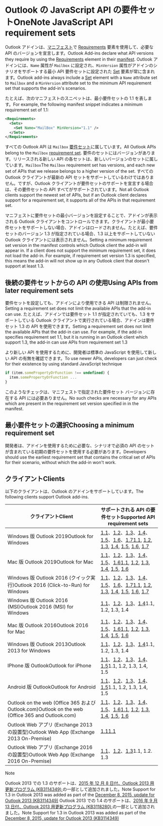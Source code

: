# <a name="outlook-javascript-api-requirement-sets"></a><span data-ttu-id="2cfe3-101">Outlook の JavaScript API の要件セット</span><span class="sxs-lookup"><span data-stu-id="2cfe3-101">OneNote JavaScript API requirement sets</span></span>

<span data-ttu-id="2cfe3-102">Outlook アドインは、[マニフェスト](/office/dev/add-ins/reference/manifest/requirements)で [Requirements](https://docs.microsoft.com/office/dev/add-ins/develop/add-in-manifests) 要素を使用して、必要な API のバージョンを宣言します。</span><span class="sxs-lookup"><span data-stu-id="2cfe3-102">Outlook Add-ins declare what API versions they require by using the [Requirements](/office/dev/add-ins/reference/manifest/requirements) element in their [manifest](https://docs.microsoft.com/office/dev/add-ins/develop/add-in-manifests).</span></span> <span data-ttu-id="2cfe3-103">Outlook アドインには、`Name` 属性が `Mailbox` に設定され、`MinVersion` 属性がアドインのシナリオをサポートする最小 API 要件セットに設定された [Set](/office/dev/add-ins/reference/manifest/set) 要素が常に含まれます。</span><span class="sxs-lookup"><span data-stu-id="2cfe3-103">Outlook add-ins always include a [Set](/office/dev/add-ins/reference/manifest/set) element with a `Name` attribute set to `Mailbox` and a `MinVersion` attribute set to the minimum API requirement set that supports the add-in's scenarios.</span></span>

<span data-ttu-id="2cfe3-104">たとえば、次のマニフェストのスニペットは、最小要件セットの 1.1 を表します。</span><span class="sxs-lookup"><span data-stu-id="2cfe3-104">For example, the following manifest snippet indicates a minimum requirement set of 1.1:</span></span>

```xml
<Requirements>
  <Sets>
    <Set Name="MailBox" MinVersion="1.1" />
  </Sets>
</Requirements>
```

<span data-ttu-id="2cfe3-105">すべての Outlook API は `Mailbox` [要件セット](https://docs.microsoft.com/office/dev/add-ins/develop/specify-office-hosts-and-api-requirements)に属しています。</span><span class="sxs-lookup"><span data-stu-id="2cfe3-105">All Outlook APIs belong to the `Mailbox` [requirement set](https://docs.microsoft.com/office/dev/add-ins/develop/specify-office-hosts-and-api-requirements).</span></span> <span data-ttu-id="2cfe3-106">要件のセットにはバージョンがあります。リリースされる新しい API の各セットは、新しいバージョンのセットに属しています。`Mailbox`</span><span class="sxs-lookup"><span data-stu-id="2cfe3-106">The `Mailbox` requirement set has versions, and each new set of APIs that we release belongs to a higher version of the set.</span></span> <span data-ttu-id="2cfe3-107">すべての Outlook クライアントが最新の API セットをサポートしているわけではありません。ですが、Outlook クライアントが要件セットのサポートを宣言する場合は、その要件セットの API すべてがサポートされています。</span><span class="sxs-lookup"><span data-stu-id="2cfe3-107">Not all Outlook clients support the newest set of APIs, but if an Outlook client declares support for a requirement set, it supports all of the APIs in that requirement set.</span></span>

<span data-ttu-id="2cfe3-p103">マニフェストに要件セットの最小バージョンを設定することで、アドインが表示される Outlook クライアントをコントロールできます。クライアントが最小要件セットをサポートしない場合、アドインはロードされません。たとえば、要件セットのバージョン 1.3 が指定されている場合、1.3 以上をサポートしていない Outlook クライアントには表示されません。</span><span class="sxs-lookup"><span data-stu-id="2cfe3-p103">Setting a minimum requirement set version in the manifest controls which Outlook client the add-in will appear in. If a client does not support the minimum requirement set, it does not load the add-in. For example, if requirement set version 1.3 is specified, this means the add-in will not show up in any Outlook client that doesn't support at least 1.3.</span></span>

## <a name="using-apis-from-later-requirement-sets"></a><span data-ttu-id="2cfe3-111">後続の要件セットからの API の使用</span><span class="sxs-lookup"><span data-stu-id="2cfe3-111">Using APIs from later requirement sets</span></span>

<span data-ttu-id="2cfe3-112">要件セットを設定しても、アドインにより使用できる API は制限されません。</span><span class="sxs-lookup"><span data-stu-id="2cfe3-112">Setting a requirement set does not limit the available APIs that the add-in can use.</span></span> <span data-ttu-id="2cfe3-113">たとえば、アドインでは要件セット 1.1 が指定されていても、1.3 をサポートしている Outlook クライアントで実行されている場合、アドインは要件セット 1.3 の API を使用できます。</span><span class="sxs-lookup"><span data-stu-id="2cfe3-113">Setting a requirement set does not limit the available APIs that the add-in can use. For example, if the add-in specifies requirement set 1.1, but it is running in an Outlook client which support 1.3, the add-in can use APIs from requirement set 1.3</span></span>

<span data-ttu-id="2cfe3-114">より新しい API を使用するために、開発者は標準の JavaScript を使用して新しい API の有無を確認できます。</span><span class="sxs-lookup"><span data-stu-id="2cfe3-114">To use newer APIs, developers can just check for their existence by using standard JavaScript technique</span></span>

```js
if (item.somePropertyOrFunction !== undefined) {
  item.somePropertyOrFunction ...
}
```

<span data-ttu-id="2cfe3-115">このようなチェックは、マニフェストで指定された要件セット バージョンに存在する API には必要ありません。</span><span class="sxs-lookup"><span data-stu-id="2cfe3-115">No such checks are necessary for any APIs which are present in the requirement set version specified in in the manifest.</span></span>

## <a name="choosing-a-minimum-requirement-set"></a><span data-ttu-id="2cfe3-116">最小要件セットの選択</span><span class="sxs-lookup"><span data-stu-id="2cfe3-116">Choosing a minimum requirement set</span></span>

<span data-ttu-id="2cfe3-117">開発者は、アドインを使用するために必要な、シナリオで必須の API のセットが含まれている初期の要件セットを使用する必要があります。</span><span class="sxs-lookup"><span data-stu-id="2cfe3-117">Developers should use the earliest requirement set that contains the critical set of APIs for their scenario, without which the add-in won't work.</span></span>

## <a name="clients"></a><span data-ttu-id="2cfe3-118">クライアント</span><span class="sxs-lookup"><span data-stu-id="2cfe3-118">Clients</span></span>

<span data-ttu-id="2cfe3-119">以下のクライアントは、Outlook のアドインをサポートしています。</span><span class="sxs-lookup"><span data-stu-id="2cfe3-119">The following clients support Outlook add-ins.</span></span>

| <span data-ttu-id="2cfe3-120">クライアント</span><span class="sxs-lookup"><span data-stu-id="2cfe3-120">Client</span></span> | <span data-ttu-id="2cfe3-121">サポートされる API の要件セット</span><span class="sxs-lookup"><span data-stu-id="2cfe3-121">Supported API requirement sets</span></span> |
| --- | --- |
| <span data-ttu-id="2cfe3-122">Windows 版 Outlook 2019</span><span class="sxs-lookup"><span data-stu-id="2cfe3-122">Outlook for Windows</span></span> | <span data-ttu-id="2cfe3-123">[1.1](/office/dev/add-ins/reference/objectmodel/requirement-set-1.1/outlook-requirement-set-1.1)、[1.2](/office/dev/add-ins/reference/objectmodel/requirement-set-1.2/outlook-requirement-set-1.2)、[1.3](/office/dev/add-ins/reference/objectmodel/requirement-set-1.3/outlook-requirement-set-1.3)、[1.4](/office/dev/add-ins/reference/objectmodel/requirement-set-1.4/outlook-requirement-set-1.4)、[1.5](/office/dev/add-ins/reference/objectmodel/requirement-set-1.5/outlook-requirement-set-1.5)、[1.6](/office/dev/add-ins/reference/objectmodel/requirement-set-1.6/outlook-requirement-set-1.6)、[1.7](/office/dev/add-ins/reference/objectmodel/requirement-set-1.7/outlook-requirement-set-1.7)</span><span class="sxs-lookup"><span data-stu-id="2cfe3-123">[1.1](/office/dev/add-ins/reference/objectmodel/requirement-set-1.1/outlook-requirement-set-1.1), [1.2](/office/dev/add-ins/reference/objectmodel/requirement-set-1.2/outlook-requirement-set-1.2), [1.3](/office/dev/add-ins/reference/objectmodel/requirement-set-1.3/outlook-requirement-set-1.3), [1.4](/office/dev/add-ins/reference/objectmodel/requirement-set-1.4/outlook-requirement-set-1.4), [1.5](/office/dev/add-ins/reference/objectmodel/requirement-set-1.5/outlook-requirement-set-1.5), [1.6](/office/dev/add-ins/reference/objectmodel/requirement-set-1.6/outlook-requirement-set-1.6), [1.7](/office/dev/add-ins/reference/objectmodel/requirement-set-1.7/outlook-requirement-set-1.7)</span></span> |
| <span data-ttu-id="2cfe3-124">Mac 版 Outlook 2019</span><span class="sxs-lookup"><span data-stu-id="2cfe3-124">Outlook for Mac</span></span> | <span data-ttu-id="2cfe3-125">[1.1](/office/dev/add-ins/reference/objectmodel/requirement-set-1.1/outlook-requirement-set-1.1)、[1.2](/office/dev/add-ins/reference/objectmodel/requirement-set-1.2/outlook-requirement-set-1.2)、[1.3](/office/dev/add-ins/reference/objectmodel/requirement-set-1.3/outlook-requirement-set-1.3)、[1.4](/office/dev/add-ins/reference/objectmodel/requirement-set-1.4/outlook-requirement-set-1.4)、[1.5](/office/dev/add-ins/reference/objectmodel/requirement-set-1.5/outlook-requirement-set-1.5)、[1.6](/office/dev/add-ins/reference/objectmodel/requirement-set-1.6/outlook-requirement-set-1.6)</span><span class="sxs-lookup"><span data-stu-id="2cfe3-125">[1.1](/office/dev/add-ins/reference/objectmodel/requirement-set-1.1/outlook-requirement-set-1.1), [1.2](/office/dev/add-ins/reference/objectmodel/requirement-set-1.2/outlook-requirement-set-1.2), [1.3](/office/dev/add-ins/reference/objectmodel/requirement-set-1.3/outlook-requirement-set-1.3), [1.4](/office/dev/add-ins/reference/objectmodel/requirement-set-1.4/outlook-requirement-set-1.4), [1.5](/office/dev/add-ins/reference/objectmodel/requirement-set-1.5/outlook-requirement-set-1.5), [1.6](/office/dev/add-ins/reference/objectmodel/requirement-set-1.6/outlook-requirement-set-1.6)</span></span> |
| <span data-ttu-id="2cfe3-126">Windows 版 Outlook 2016 (クイック実行)</span><span class="sxs-lookup"><span data-stu-id="2cfe3-126">Outlook 2016 (Click-to-Run) for Windows</span></span> | <span data-ttu-id="2cfe3-127">[1.1](/office/dev/add-ins/reference/objectmodel/requirement-set-1.1/outlook-requirement-set-1.1)、[1.2](/office/dev/add-ins/reference/objectmodel/requirement-set-1.2/outlook-requirement-set-1.2)、[1.3](/office/dev/add-ins/reference/objectmodel/requirement-set-1.3/outlook-requirement-set-1.3)、[1.4](/office/dev/add-ins/reference/objectmodel/requirement-set-1.4/outlook-requirement-set-1.4)、[1.5](/office/dev/add-ins/reference/objectmodel/requirement-set-1.5/outlook-requirement-set-1.5)、[1.6](/office/dev/add-ins/reference/objectmodel/requirement-set-1.6/outlook-requirement-set-1.6)、[1.7](/office/dev/add-ins/reference/objectmodel/requirement-set-1.7/outlook-requirement-set-1.7)</span><span class="sxs-lookup"><span data-stu-id="2cfe3-127">[1.1](/office/dev/add-ins/reference/objectmodel/requirement-set-1.1/outlook-requirement-set-1.1), [1.2](/office/dev/add-ins/reference/objectmodel/requirement-set-1.2/outlook-requirement-set-1.2), [1.3](/office/dev/add-ins/reference/objectmodel/requirement-set-1.3/outlook-requirement-set-1.3), [1.4](/office/dev/add-ins/reference/objectmodel/requirement-set-1.4/outlook-requirement-set-1.4), [1.5](/office/dev/add-ins/reference/objectmodel/requirement-set-1.5/outlook-requirement-set-1.5), [1.6](/office/dev/add-ins/reference/objectmodel/requirement-set-1.6/outlook-requirement-set-1.6), [1.7](/office/dev/add-ins/reference/objectmodel/requirement-set-1.7/outlook-requirement-set-1.7)</span></span> |
| <span data-ttu-id="2cfe3-128">Windows 版 Outlook 2016 (MSI)</span><span class="sxs-lookup"><span data-stu-id="2cfe3-128">Outlook 2016 (MSI) for Windows</span></span> | <span data-ttu-id="2cfe3-129">[1.1](/office/dev/add-ins/reference/objectmodel/requirement-set-1.1/outlook-requirement-set-1.1)、[1.2](/office/dev/add-ins/reference/objectmodel/requirement-set-1.2/outlook-requirement-set-1.2)、[1.3](/office/dev/add-ins/reference/objectmodel/requirement-set-1.3/outlook-requirement-set-1.3)、[1.4](/office/dev/add-ins/reference/objectmodel/requirement-set-1.4/outlook-requirement-set-1.4)</span><span class="sxs-lookup"><span data-stu-id="2cfe3-129">1.1, 1.2, 1.3, 1.4</span></span> |
| <span data-ttu-id="2cfe3-130">Mac 版 Outlook 2016</span><span class="sxs-lookup"><span data-stu-id="2cfe3-130">Outlook 2016 for Mac</span></span> | <span data-ttu-id="2cfe3-131">[1.1](/office/dev/add-ins/reference/objectmodel/requirement-set-1.1/outlook-requirement-set-1.1)、[1.2](/office/dev/add-ins/reference/objectmodel/requirement-set-1.2/outlook-requirement-set-1.2)、[1.3](/office/dev/add-ins/reference/objectmodel/requirement-set-1.3/outlook-requirement-set-1.3)、[1.4](/office/dev/add-ins/reference/objectmodel/requirement-set-1.4/outlook-requirement-set-1.4)、[1.5](/office/dev/add-ins/reference/objectmodel/requirement-set-1.5/outlook-requirement-set-1.5)、[1.6](/office/dev/add-ins/reference/objectmodel/requirement-set-1.6/outlook-requirement-set-1.6)</span><span class="sxs-lookup"><span data-stu-id="2cfe3-131">[1.1](/office/dev/add-ins/reference/objectmodel/requirement-set-1.1/outlook-requirement-set-1.1), [1.2](/office/dev/add-ins/reference/objectmodel/requirement-set-1.2/outlook-requirement-set-1.2), [1.3](/office/dev/add-ins/reference/objectmodel/requirement-set-1.3/outlook-requirement-set-1.3), [1.4](/office/dev/add-ins/reference/objectmodel/requirement-set-1.4/outlook-requirement-set-1.4), [1.5](/office/dev/add-ins/reference/objectmodel/requirement-set-1.5/outlook-requirement-set-1.5), [1.6](/office/dev/add-ins/reference/objectmodel/requirement-set-1.6/outlook-requirement-set-1.6)</span></span> |
| <span data-ttu-id="2cfe3-132">Windows 版 Outlook 2013</span><span class="sxs-lookup"><span data-stu-id="2cfe3-132">Outlook 2013 for Windows</span></span> | <span data-ttu-id="2cfe3-133">[1.1](/office/dev/add-ins/reference/objectmodel/requirement-set-1.1/outlook-requirement-set-1.1)、[1.2](/office/dev/add-ins/reference/objectmodel/requirement-set-1.2/outlook-requirement-set-1.2)、[1.3](/office/dev/add-ins/reference/objectmodel/requirement-set-1.3/outlook-requirement-set-1.3)、[1.4](/office/dev/add-ins/reference/objectmodel/requirement-set-1.4/outlook-requirement-set-1.4)</span><span class="sxs-lookup"><span data-stu-id="2cfe3-133">1.1, 1.2, 1.3, 1.4</span></span> |
| <span data-ttu-id="2cfe3-134">IPhone 版 Outlook</span><span class="sxs-lookup"><span data-stu-id="2cfe3-134">Outlook for iPhone</span></span> | <span data-ttu-id="2cfe3-135">[1.1](/office/dev/add-ins/reference/objectmodel/requirement-set-1.1/outlook-requirement-set-1.1)、[1.2](/office/dev/add-ins/reference/objectmodel/requirement-set-1.2/outlook-requirement-set-1.2)、[1.3](/office/dev/add-ins/reference/objectmodel/requirement-set-1.3/outlook-requirement-set-1.3)、[1.4](/office/dev/add-ins/reference/objectmodel/requirement-set-1.4/outlook-requirement-set-1.4)、[1.5](/office/dev/add-ins/reference/objectmodel/requirement-set-1.5/outlook-requirement-set-1.5)</span><span class="sxs-lookup"><span data-stu-id="2cfe3-135">1.1, 1.2, 1.3, 1.4, 1.5</span></span> |
| <span data-ttu-id="2cfe3-136">Android 版 Outlook</span><span class="sxs-lookup"><span data-stu-id="2cfe3-136">Outlook for Android</span></span> | <span data-ttu-id="2cfe3-137">[1.1](/office/dev/add-ins/reference/objectmodel/requirement-set-1.1/outlook-requirement-set-1.1)、[1.2](/office/dev/add-ins/reference/objectmodel/requirement-set-1.2/outlook-requirement-set-1.2)、[1.3](/office/dev/add-ins/reference/objectmodel/requirement-set-1.3/outlook-requirement-set-1.3)、[1.4](/office/dev/add-ins/reference/objectmodel/requirement-set-1.4/outlook-requirement-set-1.4)、[1.5](/office/dev/add-ins/reference/objectmodel/requirement-set-1.5/outlook-requirement-set-1.5)</span><span class="sxs-lookup"><span data-stu-id="2cfe3-137">1.1, 1.2, 1.3, 1.4, 1.5</span></span> |
| <span data-ttu-id="2cfe3-138">Outlook on the web (Office 365 および Outlook.com)</span><span class="sxs-lookup"><span data-stu-id="2cfe3-138">Outlook on the web (Office 365 and Outlook.com)</span></span> | <span data-ttu-id="2cfe3-139">[1.1](/office/dev/add-ins/reference/objectmodel/requirement-set-1.1/outlook-requirement-set-1.1)、[1.2](/office/dev/add-ins/reference/objectmodel/requirement-set-1.2/outlook-requirement-set-1.2)、[1.3](/office/dev/add-ins/reference/objectmodel/requirement-set-1.3/outlook-requirement-set-1.3)、[1.4](/office/dev/add-ins/reference/objectmodel/requirement-set-1.4/outlook-requirement-set-1.4)、[1.5](/office/dev/add-ins/reference/objectmodel/requirement-set-1.5/outlook-requirement-set-1.5)、[1.6](/office/dev/add-ins/reference/objectmodel/requirement-set-1.6/outlook-requirement-set-1.6)</span><span class="sxs-lookup"><span data-stu-id="2cfe3-139">[1.1](/office/dev/add-ins/reference/objectmodel/requirement-set-1.1/outlook-requirement-set-1.1), [1.2](/office/dev/add-ins/reference/objectmodel/requirement-set-1.2/outlook-requirement-set-1.2), [1.3](/office/dev/add-ins/reference/objectmodel/requirement-set-1.3/outlook-requirement-set-1.3), [1.4](/office/dev/add-ins/reference/objectmodel/requirement-set-1.4/outlook-requirement-set-1.4), [1.5](/office/dev/add-ins/reference/objectmodel/requirement-set-1.5/outlook-requirement-set-1.5), [1.6](/office/dev/add-ins/reference/objectmodel/requirement-set-1.6/outlook-requirement-set-1.6)</span></span> |
| <span data-ttu-id="2cfe3-140">Outlook Web アプリ (Exchange 2013 の設置型)</span><span class="sxs-lookup"><span data-stu-id="2cfe3-140">Outlook Web App (Exchange 2013 On-Premise)</span></span> | [<span data-ttu-id="2cfe3-141">1.1</span><span class="sxs-lookup"><span data-stu-id="2cfe3-141">1.1</span></span>](/office/dev/add-ins/reference/objectmodel/requirement-set-1.1/outlook-requirement-set-1.1) |
| <span data-ttu-id="2cfe3-142">Outlook Web アプリ (Exchange 2016 の設置型)</span><span class="sxs-lookup"><span data-stu-id="2cfe3-142">Outlook Web App (Exchange 2016 On-Premise)</span></span> | <span data-ttu-id="2cfe3-143">[1.1](/office/dev/add-ins/reference/objectmodel/requirement-set-1.1/outlook-requirement-set-1.1)、[1.2](/office/dev/add-ins/reference/objectmodel/requirement-set-1.2/outlook-requirement-set-1.2)、[1.3](/office/dev/add-ins/reference/objectmodel/requirement-set-1.3/outlook-requirement-set-1.3)</span><span class="sxs-lookup"><span data-stu-id="2cfe3-143">1.1, 1.2. 1.3</span></span> |

> [!NOTE]
> <span data-ttu-id="2cfe3-144">Outlook 2013 での 1.3 のサポートは、[2015 年 12 月 8 日付、Outlook 2013 用更新プログラム (KB3114349) ](https://support.microsoft.com/kb/3114349) の一部として追加されました。</span><span class="sxs-lookup"><span data-stu-id="2cfe3-144">Note Support for 1.3 in Outlook 2013 was added as part of the [December 8, 2015, update for Outlook 2013 (KB3114349)](https://support.microsoft.com/kb/3114349)</span></span> <span data-ttu-id="2cfe3-145">Outlook 2013 での 1.4 のサポートは、[2016 年 9 月 13 日付、Outlook 2013 用更新プログラム (KB3118280) ](https://support.microsoft.com/help/3118280) の一部として追加されました。</span><span class="sxs-lookup"><span data-stu-id="2cfe3-145">Note Support for 1.3 in Outlook 2013 was added as part of the [December 8, 2015, update for Outlook 2013 (KB3114349)](https://support.microsoft.com/help/3118280)</span></span>
